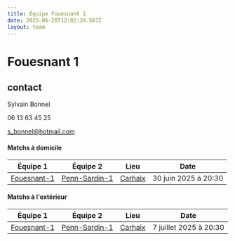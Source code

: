 ```yaml
---
title: Équipe Fouesnant 1
date: 2025-06-20T12:02:39.567Z
layout: team
---
```


# Fouesnant 1



## contact 

Sylvain Bonnel

06 13 63 45 25

s_bonnel@hotmail.com

#### Matchs à domicile

| Équipe 1 | Équipe 2 | Lieu | Date |
|----------|----------|------|------|
| [Fouesnant-1](/teams/Fouesnant-1) | [Penn-Sardin-1](/teams/Penn-Sardin-1) | [Carhaix](/stades/Carhaix) | 30 juin 2025 à 20:30 |

#### Matchs à l'extérieur

| Équipe 1 | Équipe 2 | Lieu | Date |
|----------|----------|------|------|
| [Fouesnant-1](/teams/Fouesnant-1) | [Penn-Sardin-1](/teams/Penn-Sardin-1) | [Carhaix](/stades/Carhaix) | 7 juillet 2025 à 20:30 |

